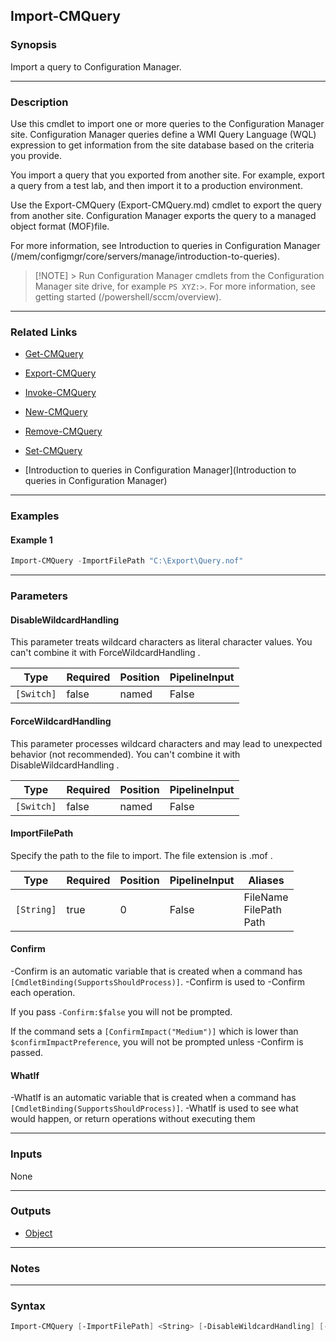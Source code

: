 Import-CMQuery
--------------




### Synopsis
Import a query to Configuration Manager.



---


### Description

Use this cmdlet to import one or more queries to the Configuration Manager site. Configuration Manager queries define a WMI Query Language (WQL) expression to get information from the site database based on the criteria you provide.



You import a query that you exported from another site. For example, export a query from a test lab, and then import it to a production environment.



Use the Export-CMQuery (Export-CMQuery.md) cmdlet to export the query from another site. Configuration Manager exports the query to a managed object format (MOF)file.



For more information, see Introduction to queries in Configuration Manager (/mem/configmgr/core/servers/manage/introduction-to-queries).



> [!NOTE] > Run Configuration Manager cmdlets from the Configuration Manager site drive, for example `PS XYZ:>`. For more information, see getting started (/powershell/sccm/overview).



---


### Related Links
* [Get-CMQuery](Get-CMQuery)



* [Export-CMQuery](Export-CMQuery)



* [Invoke-CMQuery](Invoke-CMQuery)



* [New-CMQuery](New-CMQuery)



* [Remove-CMQuery](Remove-CMQuery)



* [Set-CMQuery](Set-CMQuery)



* [Introduction to queries in Configuration Manager](Introduction to queries in Configuration Manager)





---


### Examples
#### Example 1
```PowerShell
Import-CMQuery -ImportFilePath "C:\Export\Query.nof"
```



---


### Parameters
#### **DisableWildcardHandling**

This parameter treats wildcard characters as literal character values. You can't combine it with ForceWildcardHandling .






|Type      |Required|Position|PipelineInput|
|----------|--------|--------|-------------|
|`[Switch]`|false   |named   |False        |



#### **ForceWildcardHandling**

This parameter processes wildcard characters and may lead to unexpected behavior (not recommended). You can't combine it with DisableWildcardHandling .






|Type      |Required|Position|PipelineInput|
|----------|--------|--------|-------------|
|`[Switch]`|false   |named   |False        |



#### **ImportFilePath**

Specify the path to the file to import. The file extension is .mof .






|Type      |Required|Position|PipelineInput|Aliases                       |
|----------|--------|--------|-------------|------------------------------|
|`[String]`|true    |0       |False        |FileName<br/>FilePath<br/>Path|



#### **Confirm**
-Confirm is an automatic variable that is created when a command has ```[CmdletBinding(SupportsShouldProcess)]```.
-Confirm is used to -Confirm each operation.

If you pass ```-Confirm:$false``` you will not be prompted.


If the command sets a ```[ConfirmImpact("Medium")]``` which is lower than ```$confirmImpactPreference```, you will not be prompted unless -Confirm is passed.

#### **WhatIf**
-WhatIf is an automatic variable that is created when a command has ```[CmdletBinding(SupportsShouldProcess)]```.
-WhatIf is used to see what would happen, or return operations without executing them


---


### Inputs
None





---


### Outputs
* [Object](https://learn.microsoft.com/en-us/dotnet/api/System.Object)






---


### Notes




---


### Syntax
```PowerShell
Import-CMQuery [-ImportFilePath] <String> [-DisableWildcardHandling] [-ForceWildcardHandling] [-Confirm] [-WhatIf] [<CommonParameters>]
```
